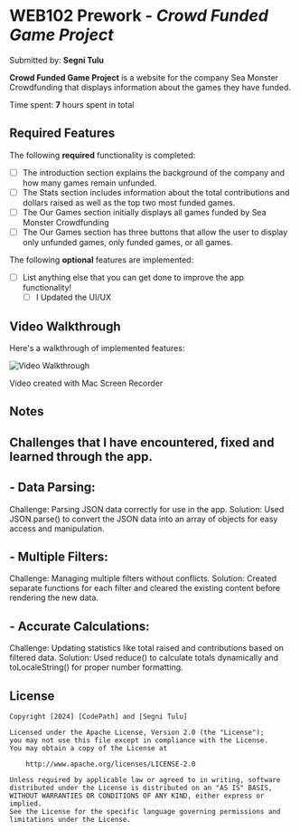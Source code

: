 # WEB102 Prework - *Crowd Funded Game Project*

Submitted by: **Segni Tulu**

**Crowd Funded Game Project** is a website for the company Sea Monster Crowdfunding that displays information about the games they have funded.

Time spent: **7** hours spent in total

## Required Features

The following **required** functionality is completed:

* [ ] The introduction section explains the background of the company and how many games remain unfunded.
* [ ] The Stats section includes information about the total contributions and dollars raised as well as the top two most funded games.
* [ ] The Our Games section initially displays all games funded by Sea Monster Crowdfunding
* [ ] The Our Games section has three buttons that allow the user to display only unfunded games, only funded games, or all games.

The following **optional** features are implemented:

* [ ] List anything else that you can get done to improve the app functionality!
    - [ ] I Updated the UI/UX

## Video Walkthrough

Here's a walkthrough of implemented features:

<img src='[https://drive.google.com/file/d/15fM6RxgUYu-gmMrxGu4rLy10iTr4lYa3/view?usp=sharing](https://drive.google.com/file/d/15fM6RxgUYu-gmMrxGu4rLy10iTr4lYa3/view?usp=sharing)' title='Video Walkthrough' width='' alt='Video Walkthrough' />

Video created with Mac Screen Recorder

## Notes

## Challenges that I have encountered, fixed and learned through the app. 

## - Data Parsing:
Challenge: Parsing JSON data correctly for use in the app.
Solution: Used JSON.parse() to convert the JSON data into an array of objects for easy access and manipulation.

## - Multiple Filters:
Challenge: Managing multiple filters without conflicts.
Solution: Created separate functions for each filter and cleared the existing content before rendering the new data.

## - Accurate Calculations:
Challenge: Updating statistics like total raised and contributions based on filtered data.
Solution: Used reduce() to calculate totals dynamically and toLocaleString() for proper number formatting.

## License

    Copyright [2024] [CodePath] and [Segni Tulu]

    Licensed under the Apache License, Version 2.0 (the "License");
    you may not use this file except in compliance with the License.
    You may obtain a copy of the License at

        http://www.apache.org/licenses/LICENSE-2.0

    Unless required by applicable law or agreed to in writing, software
    distributed under the License is distributed on an "AS IS" BASIS,
    WITHOUT WARRANTIES OR CONDITIONS OF ANY KIND, either express or implied.
    See the License for the specific language governing permissions and
    limitations under the License.
